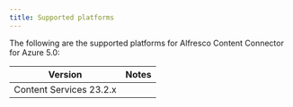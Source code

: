 ```yaml
---
title: Supported platforms
---
```


The following are the supported platforms for Alfresco Content Connector for Azure 5.0:

| Version | Notes |
| ------- | ----- |
| Content Services 23.2.x | |
